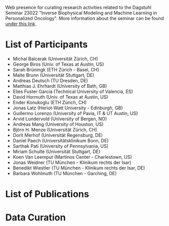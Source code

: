 Web presence for curating research activities related to the Dagstuhl Seminar 23022 "Inverse Biophysical Modeling and Machine Learning in Personalized Oncology". More information about the seminar can be found [under this link](https://www.dagstuhl.de/en/seminars/seminar-calendar/seminar-details/23022).

# List of Participants
* Michal Balcerak (Universität Zürich, CH)
* George Biros (Univ. of Texas at Austin, US)
* Sarah Brüningk (ETH Zürich - Basel, CH)
* Malte Brunn (Universität Stuttgart, DE)
* Andreas Deutsch (TU Dresden, DE)
* Matthias J. Ehrhardt (University of Bath, GB)
* Elies Fuster Garcia (Technical University of Valencia, ES)
* David Hormuth (Univ. of Texas at Austin, US)
* Ender Konukoglu (ETH Zürich, CH)
* Jonas Latz (Heriot-Watt University - Edinburgh, GB)
* Guillermo Lorenzo (University of Pavia, IT & UT Austin, US)
* Arvid Lundervold (University of Bergen, NO)
* Andreas Mang (University of Houston, US)
* Björn H. Menze (Universität Zürich, CH)
* Dorit Merhof (Universität Regensburg, DE)
* Daniel Paech (Universitätsklinikum Bonn, DE)
* Sarthak Pati (University of Pennsylvania, US)
* Miriam Schulte (Universität Stuttgart, DE)
* Koen Van Leemput (Martinos Center - Charlestown, US)
* Jonas Weidner (TU München - Klinikum rechts der Isar)
* Benedikt Wiestler (TU München - Klinikum rechts der Isar, DE)
* Barbara Wohlmuth (TU München - Garching, DE)


# List of Publications


# Data Curation
